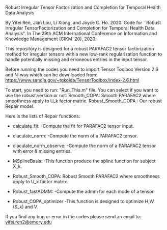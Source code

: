 Robust Irregular Tensor Factorization and Completion for Temporal Health Data Analysis

By Yifei Ren, Jian Lou, Li Xiong, and Joyce C. Ho. 2020. Code for ``Robust Irregular TensorFactorization and Completion for Temporal Health Data Analysis". In The 29th ACM International Conference on Information and Knowledge Management (CIKM ’20), 2020.

This repository is designed for a robust PARAFAC2 tensor factorization method
for irregular tensors with a new low-rank regularization function to handle potentially missing and erroneous entries in the input tensor.

Before running the codes you need to import Tensor Toolbox Version 2.6 and N-way which can be downloaded from: https://www.sandia.gov/~tgkolda/TensorToolbox/index-2.6.html

To start, you need to run: "Run_This.m" file. 
You can select if you want to use the robust version or not:
Smooth_COPA: Smooth PARAFAC2 where smoothness apply to U_k factor matrix.
Robust_Smooth_COPA : Our robust Repair model.


Here is the lists of Repair functions:

 * calculate_fit: -Compute the fit for PARAFAC2 tensor input.

 * claculate_norm: -Compute the norm of a PARAFAC2 tensor.
 
  * claculate_norm_observe:  -Compute the norm of a PARAFAC2 tensor with error & missing entries.

 * MSplineBasis:  -This function produce the spline function for subject X_k.

 * Robust_Smooth_COPA: Robust Smooth PARAFAC2 where smoothness apply to U_k factor matrix.

 * Robust_fastADMM:  -Compute the admm for each mode of a tensor.

 * Robust_COPA_optimizer  -This function is designed to  optimize H,W (S_k) and V.

If you find any bug or error in the codes please send an email to: yifei.ren2@emory.edu

